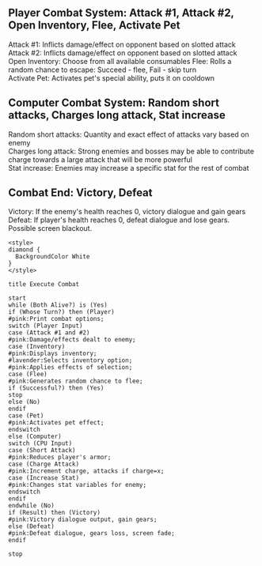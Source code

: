 ## Player Combat System: Attack #1, Attack #2, Open Inventory, Flee, Activate Pet
Attack #1: Inflicts damage/effect on opponent based on slotted attack  
Attack #2: Inflicts damage/effect on opponent based on slotted attack  
Open Inventory: Choose from all available consumables
Flee: Rolls a random chance to escape: Succeed - flee, Fail - skip turn  
Activate Pet: Activates pet's special ability, puts it on cooldown  
## Computer Combat System: Random short attacks, Charges long attack, Stat increase
Random short attacks: Quantity and exact effect of attacks vary based on enemy  
Charges long attack: Strong enemies and bosses may be able to contribute charge towards a large attack that will be more powerful  
Stat increase: Enemies may increase a specific stat for the rest of combat  
## Combat End: Victory, Defeat  
Victory: If the enemy's health reaches 0, victory dialogue and gain gears 
Defeat: If player's health reaches 0, defeat dialogue and lose gears. Possible screen blackout.  

```plantuml
<style>
diamond {
  BackgroundColor White
}
</style>

title Execute Combat

start
while (Both Alive?) is (Yes)
if (Whose Turn?) then (Player)
#pink:Print combat options;
switch (Player Input)
case (Attack #1 and #2)
#pink:Damage/effects dealt to enemy;
case (Inventory)
#pink:Displays inventory;
#lavender:Selects inventory option;
#pink:Applies effects of selection;
case (Flee)
#pink:Generates random chance to flee;
if (Successful?) then (Yes)
stop
else (No)
endif
case (Pet)
#pink:Activates pet effect;
endswitch
else (Computer)
switch (CPU Input)
case (Short Attack)
#pink:Reduces player's armor;
case (Charge Attack)
#pink:Increment charge, attacks if charge=x;
case (Increase Stat)
#pink:Changes stat variables for enemy;
endswitch
endif
endwhile (No)
if (Result) then (Victory)
#pink:Victory dialogue output, gain gears;
else (Defeat)
#pink:Defeat dialogue, gears loss, screen fade;
endif

stop
```
